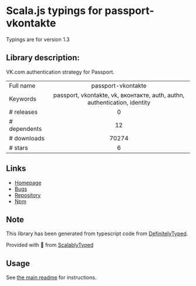 
# Scala.js typings for passport-vkontakte

Typings are for version 1.3

## Library description:
VK.com authentication strategy for Passport.

|                    |                 |
| ------------------ | :-------------: |
| Full name          | passport-vkontakte |
| Keywords           | passport, vkontakte, vk, вконтакте, auth, authn, authentication, identity |
| # releases         | 0 |
| # dependents       | 12 |
| # downloads        | 70274 |
| # stars            | 6 |

## Links
- [Homepage](https://github.com/stevebest/passport-vkontakte#readme)
- [Bugs](http://github.com/stevebest/passport-vkontakte/issues)
- [Repository](https://github.com/stevebest/passport-vkontakte)
- [Npm](https://www.npmjs.com/package/passport-vkontakte)
    


## Note
This library has been generated from typescript code from [DefinitelyTyped](https://definitelytyped.org).

Provided with :purple_heart: from [ScalablyTyped](https://github.com/oyvindberg/ScalablyTyped)

## Usage
See [the main readme](../../readme.md) for instructions.



